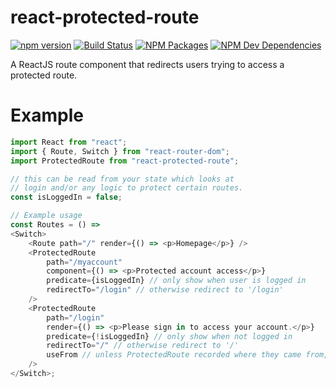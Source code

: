 react-protected-route
============================

[![npm version](https://badge.fury.io/js/react-protected-route.svg)](https://badge.fury.io/js/react-protected-route)
[![Build Status](https://travis-ci.com/devbytecom/react-protected-route.svg?branch=master)](https://travis-ci.com/devbytecom/react-protected-route)
[![NPM Packages](https://david-dm.org/devbytecom/react-protected-route.svg)](https://david-dm.org/devbytecom/react-protected-route)
[![NPM Dev Dependencies](https://david-dm.org/devbytecom/react-protected-route/dev-status.svg)](https://david-dm.org/devbytecom/react-protected-route?type=dev)

A ReactJS route component that redirects users trying to access a protected route.

# Example
```js
import React from "react";
import { Route, Switch } from "react-router-dom";
import ProtectedRoute from "react-protected-route";

// this can be read from your state which looks at
// login and/or any logic to protect certain routes.
const isLoggedIn = false;

// Example usage
const Routes = () =>
<Switch>
    <Route path="/" render={() => <p>Homepage</p>} />
    <ProtectedRoute
        path="/myaccount"
        component={() => <p>Protected account access</p>}
        predicate={isLoggedIn} // only show when user is logged in
        redirectTo="/login" // otherwise redirect to '/login'
    />
    <ProtectedRoute
        path="/login"
        render={() => <p>Please sign in to access your account.</p>}
        predicate={!isLoggedIn} // only show when not logged in
        redirectTo="/" // otherwise redirect to '/'
        useFrom // unless ProtectedRoute recorded where they came from, then redirect to there
    />
</Switch>;
```
